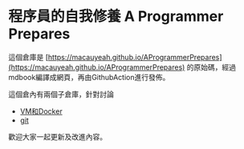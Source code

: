 # 程序員的自我修養 A Programmer Prepares

這個倉庫是 [https://macauyeah.github.io/AProgrammerPrepares](https://macauyeah.github.io/AProgrammerPrepares) 的原始碼，經過mdbook編譯成網頁，再由GithubAction進行發佈。

這個倉內有兩個子倉庫，針對討論
- [VM和Docker](https://github.com/macauyeah/VMDockerNotes.git)
- [git](https://github.com/macauyeah/gitNotes.git)

歡迎大家一起更新及改進內容。